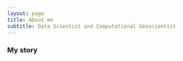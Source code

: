 ```yaml
---
layout: page
title: About me
subtitle: Data Scientist and Computational Geoscientist
---
```




### My story

